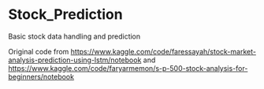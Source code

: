 # Stock_Prediction
Basic stock data handling and prediction

Original code from https://www.kaggle.com/code/faressayah/stock-market-analysis-prediction-using-lstm/notebook and https://www.kaggle.com/code/faryarmemon/s-p-500-stock-analysis-for-beginners/notebook
